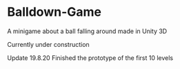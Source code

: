 # Balldown-Game
A minigame about a ball falling around made in Unity 3D

Currently under construction

Update 19.8.20
Finished the prototype of the first 10 levels


